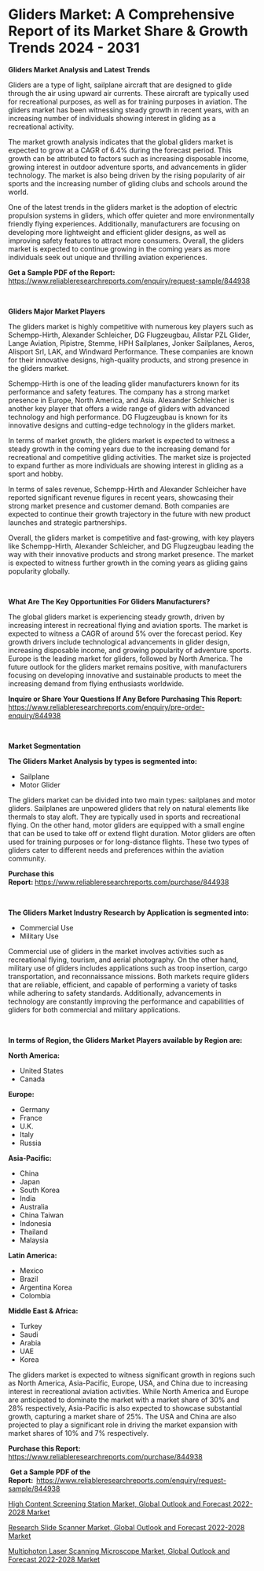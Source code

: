 <p><h1>Gliders Market: A Comprehensive Report of its Market Share & Growth Trends 2024 - 2031</h1></p><p><strong>Gliders Market Analysis and Latest Trends</strong></p>
<p><p>Gliders are a type of light, sailplane aircraft that are designed to glide through the air using upward air currents. These aircraft are typically used for recreational purposes, as well as for training purposes in aviation. The gliders market has been witnessing steady growth in recent years, with an increasing number of individuals showing interest in gliding as a recreational activity.</p><p>The market growth analysis indicates that the global gliders market is expected to grow at a CAGR of 6.4% during the forecast period. This growth can be attributed to factors such as increasing disposable income, growing interest in outdoor adventure sports, and advancements in glider technology. The market is also being driven by the rising popularity of air sports and the increasing number of gliding clubs and schools around the world.</p><p>One of the latest trends in the gliders market is the adoption of electric propulsion systems in gliders, which offer quieter and more environmentally friendly flying experiences. Additionally, manufacturers are focusing on developing more lightweight and efficient glider designs, as well as improving safety features to attract more consumers. Overall, the gliders market is expected to continue growing in the coming years as more individuals seek out unique and thrilling aviation experiences.</p></p>
<p><strong>Get a Sample PDF of the Report:&nbsp;</strong> <a href="https://www.reliableresearchreports.com/enquiry/request-sample/844938">https://www.reliableresearchreports.com/enquiry/request-sample/844938</a></p>
<p>&nbsp;</p>
<p><strong>Gliders Major Market Players</strong></p>
<p><p>The gliders market is highly competitive with numerous key players such as Schempp-Hirth, Alexander Schleicher, DG Flugzeugbau, Allstar PZL Glider, Lange Aviation, Pipistre, Stemme, HPH Sailplanes, Jonker Sailplanes, Aeros, Alisport Srl, LAK, and Windward Performance. These companies are known for their innovative designs, high-quality products, and strong presence in the gliders market.</p><p>Schempp-Hirth is one of the leading glider manufacturers known for its performance and safety features. The company has a strong market presence in Europe, North America, and Asia. Alexander Schleicher is another key player that offers a wide range of gliders with advanced technology and high performance. DG Flugzeugbau is known for its innovative designs and cutting-edge technology in the gliders market.</p><p>In terms of market growth, the gliders market is expected to witness a steady growth in the coming years due to the increasing demand for recreational and competitive gliding activities. The market size is projected to expand further as more individuals are showing interest in gliding as a sport and hobby.</p><p>In terms of sales revenue, Schempp-Hirth and Alexander Schleicher have reported significant revenue figures in recent years, showcasing their strong market presence and customer demand. Both companies are expected to continue their growth trajectory in the future with new product launches and strategic partnerships.</p><p>Overall, the gliders market is competitive and fast-growing, with key players like Schempp-Hirth, Alexander Schleicher, and DG Flugzeugbau leading the way with their innovative products and strong market presence. The market is expected to witness further growth in the coming years as gliding gains popularity globally.</p></p>
<p>&nbsp;</p>
<p><strong>What Are The Key Opportunities For Gliders Manufacturers?</strong></p>
<p><p>The global gliders market is experiencing steady growth, driven by increasing interest in recreational flying and aviation sports. The market is expected to witness a CAGR of around 5% over the forecast period. Key growth drivers include technological advancements in glider design, increasing disposable income, and growing popularity of adventure sports. Europe is the leading market for gliders, followed by North America. The future outlook for the gliders market remains positive, with manufacturers focusing on developing innovative and sustainable products to meet the increasing demand from flying enthusiasts worldwide.</p></p>
<p><strong>Inquire or Share Your Questions If Any Before Purchasing This Report:</strong> <a href="https://www.reliableresearchreports.com/enquiry/pre-order-enquiry/844938">https://www.reliableresearchreports.com/enquiry/pre-order-enquiry/844938</a></p>
<p>&nbsp;</p>
<p><strong>Market Segmentation</strong></p>
<p><strong>The Gliders Market Analysis by types is segmented into:</strong></p>
<p><ul><li>Sailplane</li><li>Motor Glider</li></ul></p>
<p><p>The gliders market can be divided into two main types: sailplanes and motor gliders. Sailplanes are unpowered gliders that rely on natural elements like thermals to stay aloft. They are typically used in sports and recreational flying. On the other hand, motor gliders are equipped with a small engine that can be used to take off or extend flight duration. Motor gliders are often used for training purposes or for long-distance flights. These two types of gliders cater to different needs and preferences within the aviation community.</p></p>
<p><strong>Purchase this Report:&nbsp;</strong><a href="https://www.reliableresearchreports.com/purchase/844938">https://www.reliableresearchreports.com/purchase/844938</a></p>
<p>&nbsp;</p>
<p><strong>The Gliders Market Industry Research by Application is segmented into:</strong></p>
<p><ul><li>Commercial Use</li><li>Military Use</li></ul></p>
<p><p>Commercial use of gliders in the market involves activities such as recreational flying, tourism, and aerial photography. On the other hand, military use of gliders includes applications such as troop insertion, cargo transportation, and reconnaissance missions. Both markets require gliders that are reliable, efficient, and capable of performing a variety of tasks while adhering to safety standards. Additionally, advancements in technology are constantly improving the performance and capabilities of gliders for both commercial and military applications.</p></p>
<p>&nbsp;</p>
<p><strong>In terms of Region, the Gliders Market Players available by Region are:</strong></p>
<p>
    <p> <strong> North America: </strong>
        <ul>
            <li>United States</li>
            <li>Canada</li>
        </ul>
        </p> 
    <p> <strong> Europe: </strong>
        <ul>
            <li>Germany</li>
            <li>France</li>
            <li>U.K.</li>
            <li>Italy</li>
            <li>Russia</li>
        </ul>
        </p> 
    <p> <strong> Asia-Pacific: </strong>
        <ul>
            <li>China</li>
            <li>Japan</li>
            <li>South Korea</li>
            <li>India</li>
            <li>Australia</li>
            <li>China Taiwan</li>
            <li>Indonesia</li>
            <li>Thailand</li>
            <li>Malaysia</li>
        </ul>
        </p> 
    <p> <strong> Latin America: </strong>
        <ul>
            <li>Mexico</li>
            <li>Brazil</li>
            <li>Argentina Korea</li>
            <li>Colombia</li>
        </ul>
        </p> 
    <p> <strong> Middle East & Africa: </strong>
        <ul>
            <li>Turkey</li>
            <li>Saudi</li>
            <li>Arabia</li>
            <li>UAE</li>
            <li>Korea</li>
        </ul>
    </p>
    </p>
<p><p>The gliders market is expected to witness significant growth in regions such as North America, Asia-Pacific, Europe, USA, and China due to increasing interest in recreational aviation activities. While North America and Europe are anticipated to dominate the market with a market share of 30% and 28% respectively, Asia-Pacific is also expected to showcase substantial growth, capturing a market share of 25%. The USA and China are also projected to play a significant role in driving the market expansion with market shares of 10% and 7% respectively.</p></p>
<p><strong>Purchase this Report: </strong><a href="https://www.reliableresearchreports.com/purchase/844938">https://www.reliableresearchreports.com/purchase/844938</a></p>
<p>&nbsp;<strong>Get a Sample PDF of the Report:&nbsp;&nbsp;</strong><a href="https://www.reliableresearchreports.com/enquiry/request-sample/844938">https://www.reliableresearchreports.com/enquiry/request-sample/844938</a></p>
<p><strong></strong></p>
<p><p><a href="https://view.publitas.com/reportprime-1/high-content-screening-station-market-global-outlook-and-forecast-2022-2028-market-challenges-opportunities-and-growth-drivers-and-major-market-players-forecasted-for-period-from-2023-2030/">High Content Screening Station Market, Global Outlook and Forecast 2022-2028 Market</a></p><p><a href="https://view.publitas.com/reportprime-1/research-slide-scanner-market-global-outlook-and-forecast-2022-2028-market-size-market-share-and-global-market-analysis-report-2023-2030/">Research Slide Scanner Market, Global Outlook and Forecast 2022-2028 Market</a></p><p><a href="https://view.publitas.com/reportprime-1/multiphoton-laser-scanning-microscope-market-global-outlook-and-forecast-2022-2028-market-insights-market-players-and-forecast-till-2030/">Multiphoton Laser Scanning Microscope Market, Global Outlook and Forecast 2022-2028 Market</a></p></p>